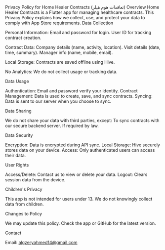 Privacy Policy for Home Healer Contracts (تعاقدات هوم هيلر)
Overview
Home Healer Contracts is a Flutter app for managing healthcare contracts. This Privacy Policy explains how we collect, use, and protect your data to comply with App Store requirements.
Data Collection

Personal Information:
Email and password for login.
User ID for tracking contract creation.


Contract Data:
Company details (name, activity, location).
Visit details (date, time, summary).
Manager info (name, mobile, email).


Local Storage:
Contracts are saved offline using Hive.


No Analytics: We do not collect usage or tracking data.

Data Usage

Authentication: Email and password verify your identity.
Contract Management: Data is used to create, save, and sync contracts.
Syncing: Data is sent to our server when you choose to sync.

Data Sharing

We do not share your data with third parties, except:
To sync contracts with our secure backend server.
If required by law.



Data Security

Encryption: Data is encrypted during API sync.
Local Storage: Hive securely stores data on your device.
Access: Only authenticated users can access their data.

User Rights

Access/Delete: Contact us to view or delete your data.
Logout: Clears session data from the device.

Children's Privacy

This app is not intended for users under 13. We do not knowingly collect data from children.

Changes to Policy

We may update this policy. Check the app or GitHub for the latest version.

Contact

Email: algzeryahmed14@gmail.com
